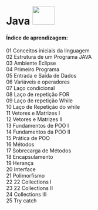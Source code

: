 # Java <img src="https://encrypted-tbn0.gstatic.com/images?q=tbn%3AANd9GcRsVCkX3sHINz4ROozs8yF74da1gdLK9myvYw&usqp=CAU" width="60" height="50">&nbsp;

#### Índice de aprendizagem:
 01 Conceitos iniciais da linguagem  
 02 Estrutura de um Programa JAVA  
 03 Ambiente Eclipse  
 04 Primeiro Programa  
 05 Entrada e Saída de Dados  
 06 Variáveis e operadores  
 07 Laço condicional  
 08 Laço de repetição FOR  
 09 Laço de repetição While  
 10 Laço de Repetição do while  
 11 Vetores e Matrizes I  
 12 Vetores e Matrizes II  
 13 Fundamentos de POO I  
 14 Fundamentos da POO II  
 15 Prática de POO  
 16 Métodos  
 17 Sobrecarga de Métodos  
 18 Encapsulamento  
 19 Herança  
 20 Interface  
 21 Polimorfismo  
 22 22 Collections I  
 23 22 Collections II  
 24 Collections III  
 25 Try catch  
